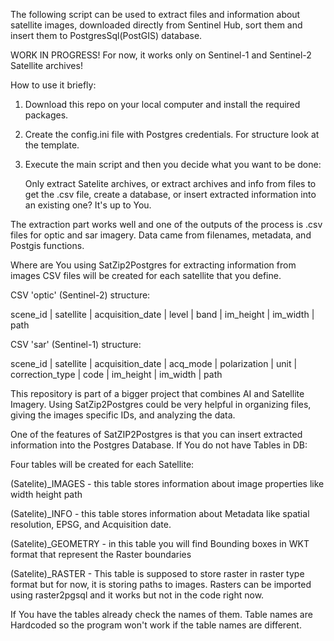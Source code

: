 The following script can be used to extract files and information about satellite images, downloaded directly from Sentinel Hub, sort them and insert them to PostgresSql(PostGIS) database.

WORK IN PROGRESS! For now, it works only on Sentinel-1 and Sentinel-2 Satellite archives!

How to use it briefly:

1. Download this repo on your local computer and install the required packages.
2. Create the config.ini file with Postgres credentials. For structure look at the template.
3. Execute the main script and then you decide what you want to be done:
   
      Only extract Satelite archives, or extract archives and info from files to get the .csv file,
      create a database, or insert extracted information into an existing one?
      It's up to You. 
      

The extraction part works well and one of the outputs of the process is .csv files for optic and sar imagery.
Data came from filenames, metadata, and Postgis functions.

Where are You using SatZip2Postgres for extracting information from images CSV files will be created for each satellite that you define.

CSV 'optic' (Sentinel-2) structure:

   scene_id | satellite | acquisition_date | level | band | im_height | im_width | path

CSV 'sar' (Sentinel-1) structure:

   scene_id | satellite | acquisition_date | acq_mode | polarization | unit | correction_type | code | im_height | im_width | path

This repository is part of a bigger project that combines AI and Satellite Imagery.
Using SatZip2Postgres could be very helpful in organizing files, giving the images specific IDs, and analyzing the data.

One of the features of SatZIP2Postgres is that you can insert extracted information into the Postgres Database.
If You do not have Tables in DB:

Four tables will be created for each Satellite:

(Satelite)_IMAGES - this table stores information about image properties like width height path

(Satelite)_INFO - this table stores information about Metadata like spatial resolution, EPSG, and Acquisition date.

(Satelite)_GEOMETRY - in this table you will find Bounding boxes in WKT format that represent the Raster boundaries

(Satelite)_RASTER - This table is supposed to store raster in raster type format but for now, it is storing paths to images. Rasters can be imported using raster2pgsql and it works but not in the code right now.

If You have the tables already check the names of them. Table names are Hardcoded so the program won't work if the table names are different.

